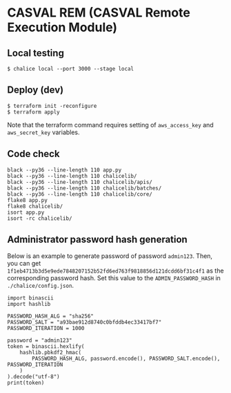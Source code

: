 # CASVAL REM (CASVAL Remote Execution Module)

## Local testing

```
$ chalice local --port 3000 --stage local
```

## Deploy (dev)

```
$ terraform init -reconfigure
$ terraform apply
```
Note that the terraform command requires setting of `aws_access_key` and `aws_secret_key` variables.


## Code check

```
black --py36 --line-length 110 app.py
black --py36 --line-length 110 chalicelib/
black --py36 --line-length 110 chalicelib/apis/
black --py36 --line-length 110 chalicelib/batches/
black --py36 --line-length 110 chalicelib/core/
flake8 app.py
flake8 chalicelib/
isort app.py
isort -rc chalicelib/
```

## Administrator password hash generation

Below is an example to generate password of password `admin123`. Then, you can get `1f1eb4713b3d5e9ede7848207152b52fd6ed763f9818856d121dcdd6bf31c4f1` as the corresponding password hash. Set this value to the `ADMIN_PASSWORD_HASH` in `./chalice/config.json`.  

```
import binascii
import hashlib

PASSWORD_HASH_ALG = "sha256"
PASSWORD_SALT = "a93bae912d8740c0bfddb4ec33417bf7"
PASSWORD_ITERATION = 1000

password = "admin123"
token = binascii.hexlify(
    hashlib.pbkdf2_hmac(
        PASSWORD_HASH_ALG, password.encode(), PASSWORD_SALT.encode(), PASSWORD_ITERATION
    )
).decode("utf-8")
print(token)

```